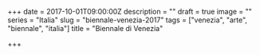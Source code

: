 +++
date = 2017-10-01T09:00:00Z
description = ""
draft = true
image = ""
series = "Italia"
slug = "biennale-venezia-2017"
tags = ["venezia", "arte", "biennale", "italia"]
title = "Biennale di Venezia"

+++

